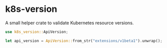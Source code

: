 # k8s-version

A small helper crate to validate Kubernetes resource versions.

```rust
use k8s_version::ApiVersion;

let api_version = ApiVersion::from_str("extensions/v1beta1").unwrap();
```
